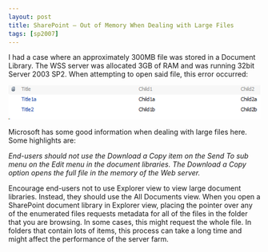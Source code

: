 ```yaml
---
layout: post
title: SharePoint – Out of Memory When Dealing with Large Files
tags: [sp2007]
---
```


I had a case where an approximately 300MB file was stored in a Document Library.  The WSS server was allocated 3GB of RAM and was running 32bit Server 2003 SP2.  When attempting to open said file, this error occurred:

![image3](/assets/images/2010/09/image3.png)

Microsoft has some good information when dealing with large files here.  Some highlights are:

_End-users should not use the Download a Copy item on the Send To sub menu on the Edit menu in the document libraries. The Download a Copy option opens the full file in the memory of the Web server._

Encourage end-users not to use Explorer view to view large document libraries. Instead, they should use the All Documents view. When you open a SharePoint document library in Explorer view, placing the pointer over any of the enumerated files requests metadata for all of the files in the folder that you are browsing. In some cases, this might request the whole file. In folders that contain lots of items, this process can take a long time and might affect the performance of the server farm.